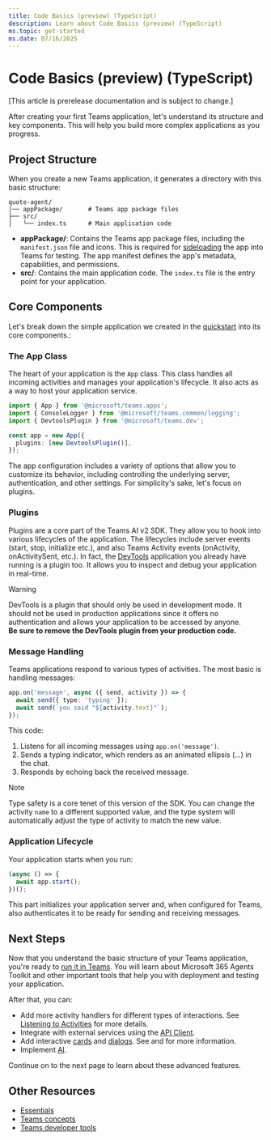 ```yaml
---
title: Code Basics (preview) (TypeScript)
description: Learn about Code Basics (preview) (TypeScript)
ms.topic: get-started
ms.date: 07/16/2025
---
```


# Code Basics (preview) (TypeScript)

[This article is prerelease documentation and is subject to change.]

After creating your first Teams application, let's understand its structure and key components. This will help you build more complex applications as you progress.

## Project Structure

When you create a new Teams application, it generates a directory with this basic structure:


```
quote-agent/
|── appPackage/       # Teams app package files
├── src/
│   └── index.ts      # Main application code
```

- **appPackage/**: Contains the Teams app package files, including the `manifest.json` file and icons. This is required for [sideloading](/microsoftteams/platform/concepts/deploy-and-publish/apps-upload) the app into Teams for testing. The app manifest defines the app's metadata, capabilities, and permissions.
- **src/**: Contains the main application code. The `index.ts` file is the entry point for your application.

## Core Components

Let's break down the simple application we created in the [quickstart](quickstart.md) into its core components.:

### The App Class

The heart of your application is the `App` class. This class handles all incoming activities and manages your application's lifecycle. It also acts as a way to host your application service.


```typescript title="src/index.ts"
import { App } from '@microsoft/teams.apps';
import { ConsoleLogger } from '@microsoft/teams.common/logging';
import { DevtoolsPlugin } from '@microsoft/teams.dev';

const app = new App({
  plugins: [new DevtoolsPlugin()],
});
```


The app configuration includes a variety of options that allow you to customize its behavior, including controlling the underlying server, authentication, and other settings. For simplicity's sake, let's focus on plugins.

### Plugins

Plugins are a core part of the Teams AI v2 SDK. They allow you to hook into various lifecycles of the application. The lifecycles include server events (start, stop, initialize etc.), and also Teams Activity events (onActivity, onActivitySent, etc.). In fact, the [DevTools](/developer-tools/devtools) application you already have running is a plugin too. It allows you to inspect and debug your application in real-time.

> [!WARNING]
> DevTools is a plugin that should only be used in development mode. It should not be used in production applications since it offers no authentication and allows your application to be accessed by anyone.\
> **Be sure to remove the DevTools plugin from your production code.**

### Message Handling

Teams applications respond to various types of activities. The most basic is handling messages:


```typescript title="src/index.ts"
app.on('message', async ({ send, activity }) => {
  await send({ type: 'typing' });
  await send(`you said "${activity.text}"`);
});
```


This code:

1. Listens for all incoming messages using `app.on('message')`.
2. Sends a typing indicator, which renders as an animated ellipsis (…) in the chat.
3. Responds by echoing back the received message.

> [!NOTE]
> Type safety is a core tenet of this version of the SDK. You can change the activity `name` to a different supported value, and the type system will automatically adjust the type of activity to match the new value.

### Application Lifecycle

Your application starts when you run:


```typescript title="src/index.ts"
(async () => {
  await app.start();
})();
```


This part initializes your application server and, when configured for Teams, also authenticates it to be ready for sending and receiving messages.

## Next Steps

Now that you understand the basic structure of your Teams application, you're ready to [run it in Teams](running-in-teams.md). You will learn about Microsoft 365 Agents Toolkit and other important tools that help you with deployment and testing your application.

After that, you can:

- Add more activity handlers for different types of interactions. See [Listening to Activities](../essentials/on-activity/overview.md) for more details.
- Integrate with external services using the [API Client](../essentials/api.md).
- Add interactive [cards](../in-depth-guides/adaptive-cards/overview.md) and [dialogs](../in-depth-guides/dialogs/overview.md). See and for more information.
- Implement [AI](../in-depth-guides/ai/overview.md).

Continue on to the next page to learn about these advanced features.

## Other Resources

- [Essentials](../essentials/overview.md)
- [Teams concepts](/teams)
- [Teams developer tools](/developer-tools)